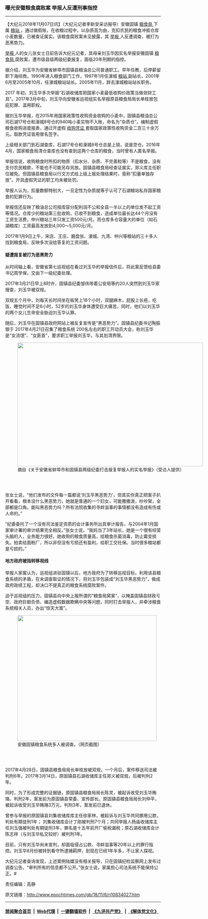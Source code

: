 ### 曝光安徽粮食腐败案 举报人反遭刑事指控
------------------------

<p>
 【大纪元2018年11月07日讯】（大纪元记者李新安采访报导）安徽固镇
 <a href="http://www.epochtimes.com/gb/tag/%E7%B2%AE%E9%A3%9F%E5%B1%80.html">
  粮食局
 </a>
 下属
 <a href="http://www.epochtimes.com/gb/tag/%E7%B2%AE%E7%AB%99.html">
  粮站
 </a>
 ，通过做假账，在收粮过程中，以杂质高为由，克扣农民的粮食冲抵仓库小麦数量，已被查证属实。该粮食腐败案未见披露，其
 <a href="http://www.epochtimes.com/gb/tag/%E4%B8%BE%E6%8A%A5.html">
  举报
 </a>
 人反遭调查，被打为恶黑势力。
</p>
<p>
 <a href="http://www.epochtimes.com/gb/tag/%E4%B8%BE%E6%8A%A5.html">
  举报
 </a>
 人的女儿张女士日前告诉大纪元记者，其母亲刘玉华因实名举报安徽固镇
 <a href="http://www.epochtimes.com/gb/tag/%E7%B2%AE%E9%A3%9F%E5%B1%80.html">
  粮食局
 </a>
 腐败案，遭市级县级两级纪委报复，面临20年刑期的指控。
</p>
<p>
 据介绍，刘玉华为安徽省蚌埠市固镇县粮油总公司普通职工。早年任教，后停薪留职下海经商，1990年进入粮食部门工作，1997年1月任濠城
 <a href="http://www.epochtimes.com/gb/tag/%E7%B2%AE%E7%AB%99.html">
  粮站
 </a>
 副站长，2001年6月至2005年10月，任濠城粮站站长。2005年11月，辞去濠城粮站站长职务。
</p>
<p>
 2017 年初，刘玉华多次举报“石湖收储库把国家小麦最低收购价政策当做敛财工具”。2017年3月中旬，刘玉华向安徽省巡视组实名举报原县粮食局局长单桂放包庇犯罪、滥用职权。
</p>
<p>
 据刘玉华举报，在2015年用国家政策性收购资金收购的小麦中，固镇县粮油总公司石湖17号仓和濠城8号仓的940吨小麦实物不入账，命名为“杂质仓”。编制虚假粮食收购进度报表，通过开虚假
 <a href="http://www.epochtimes.com/gb/tag/%E6%94%B6%E8%B4%AD%E5%87%AD%E8%AF%81.html">
  收购凭证
 </a>
 套取国家政策性收购资金二百三十余万元。取款凭证皆用冒名签字。
</p>
<p>
 上级相关部门到石湖查库，石湖17号仓和濠城8号仓总是上锁，说是空仓。2016年4月，国家粮食局清仓查库也没有查到这两个仓库的粮食，当时曾有人匿名举报。
</p>
<p>
 举报信说，收购粮食时所扣的物质（扣水分、杂质、不完善粒等）不是粮食，没有支付农民粮款，不能也不可能另存另放。固镇县粮食局经查证属实，郑义库主任职位被免。但固镇县粮食局以行文方式给上级上报处理结果时，竟称“扣量单独存放”。开具虚假凭证的职工均未被处罚。
</p>
<p>
 举报人认为，扣量数额特别大，一旦定性为杂质就等于认可了石湖粮站私存国家粮食的犯罪行为。
</p>
<p>
 举报信还反映了粮油总公司按库容分配利润不公和全县一半以上的单位发不起工资等情况。仓库少的粮站第三批收购，已收不到粮食，造成单位最长达44个月没有工资生活费，仲兴粮站三年只发工资500元/月。而仓库多仓容量大的单位（如石湖粮库）工资最高发放到4,000～5,000元/月。
</p>
<p>
 2017年1月9日上午，宋店、王庄、磨盘张、濠城、九湾、仲兴等粮站的三十多人找到粮食局，反映多次没给答复的工资问题。
</p>
<h4>
 疑遭报复被打为恶黑势力
</h4>
<p>
 从时间轴上看，安徽省第七巡视组在看过刘玉华的举报信件后，将此案反馈给县委书记周学保，交由下一级纪委处理。
</p>
<p>
 2017年3月21日早上8时许，固镇县纪委邹伟带着公安局等约20人突然到刘玉华家搜查，刘玉华被双规。
</p>
<p>
 双规五个月中，刘每天长时间坐在板凳上18个小时，双腿麻木，屁股上长疮，吃饭、睡觉时间不足6小时，52岁的刘玉华身体遭受巨大痛苦。同时，他们以刘玉华的两个女儿生命安全胁迫刘玉华认罪。
</p>
<p>
 随后，刘玉华在固镇县政府网站上被反复宣传是“黑恶势力”。固镇县纪委书记陶振银于 2017年4月21日召集了粮食系统 200名左右的职工开动员大会，称刘玉华是“女流氓”、“女匪首”，要求职工举报刘玉华，与其划清界限。
</p>
<figure class="wp-caption aligncenter" id="attachment_10834093" style="width: 600px">
 <a href="http://i.epochtimes.com/assets/uploads/2018/11/111_meitu_1.jpg">
  <img alt="" class="size-large wp-image-10834093" height="400" src="http://i.epochtimes.com/assets/uploads/2018/11/111_meitu_1-600x400.jpg" width="600"/>
 </a>
 <br/><figcaption class="wp-caption-text">
  摘自《关于安徽省蚌埠市和固镇县两级纪委打击报复举报人的实名举报》（受访人提供）
 </figcaption><br/>
</figure><br/>
<p>
 张女士说，“他们发布的文件每一篇都说‘刘玉华黑恶势力’，但其实你真正把案子扒开看看，根本没什么黑恶势力，她就是普通的一个妇女，可能撒撒泼，吵吵架，全部都是口角。能叫黑恶势力吗？所有法院收集的寻衅滋事的事情都没有造成有伤或人命的。”
</p>
<p>
 “纪委委托了一个没有司法鉴定资质的会计事务所出具审计报告，与2004年1月国家审计署的审计结果完全相反。”张女士说，“我妈当了3年站长，她是一个很有经营头脑的人，业务能力很好。她收购的粮食质量高，给粮食杀菌消毒，防止霉变损失。拍卖给面粉厂，所以非但没有亏损还有盈利，给职工交社保。当时很多粮站都是亏损的。”
</p>
<h4>
 地方政府被指转移视线
</h4>
<p>
 举报人家属认为，巡视组进驻固镇以后，地方政府为了转移巡视目标，利用该县粮食系统的矛盾，在未调查取证的情况下，将刘玉华包装成“刘玉华黑恶势力”，做成政府政绩工程，却决口不提真正的粮食系统腐败案件。
</p>
<p>
 迫于巡视组的压力，固镇县向中央上报所谓的“粮食局窝案”，以掩盖固镇县财政亏空、政府巨额负债、编造虚假数据欺瞒中央等问题，同时打击举报人，并牵涉粮食系统相关人员，办出“惊天大案”。
</p>
<figure class="wp-caption aligncenter" id="attachment_10834096" style="width: 450px">
 <a href="http://i.epochtimes.com/assets/uploads/2018/11/222_meitu_2.jpg">
  <img alt="" class="wp-image-10834096 size-medium" height="407" src="http://i.epochtimes.com/assets/uploads/2018/11/222_meitu_2-450x407.jpg" width="450"/>
 </a>
 <br/><figcaption class="wp-caption-text">
  安徽固镇粮食系统多人被调查。（网页截图）
 </figcaption><br/>
</figure><br/>
<p>
 2017年4月28日，固镇县粮食局局长单桂放被双规，一个月后，案件移送司法被判刑6年。2017年3月14日，原固镇县石湖收储库主任郑义被双规，后被判刑2年。
</p>
<p>
 同时，为了形成完整的证据链，原固镇县粮食局局长陈灵，被起诉收受刘玉华贿赂，判刑2年，案发前为原固镇县常委、宣传部长。原固镇县粮食局局长刘仲平，被起诉收受刘玉华贿赂3万元，判刑3年，案发前已退休。
</p>
<p>
 曾参与举报的原固镇县刘集收储库库主任徐家林，被起诉与刘玉华共同挪用公款，判处有期徒刑1年； 刘集收储库会计丁刚被判刑7个月；共同举报人杨庙收储库主任刘玉强被判处有期徒刑3年，罪名是十五年前开厂偷税漏税；原石湖收储库会计陈志祥（与刘玉华私交较好）被判刑1年。
</p>
<p>
 目前，只有刘玉华尚未宣判，却面临侵占公款、寻衅滋事等20年以上的罪行指控。刘玉华8月份被转到看守所逮捕羁押，到现在已经1年半多，不让家人探视。
</p>
<p>
 大纪元记者查询发现，上述案例陆媒没有相关报导，只在固镇纪检监察网上发布过调查公告。“审判所有的信息都不公开。”张女士说，家属担心司法系统不能保持公正。#
</p>
<p>
 责任编辑：高静
</p>

原文链接：http://www.epochtimes.com/gb/18/11/6/n10834027.htm


------------------------
#### [禁闻聚合首页](https://github.com/gfw-breaker/banned-news/blob/master/README.md) &nbsp;|&nbsp; [Web代理](https://github.com/gfw-breaker/open-proxy/blob/master/README.md) &nbsp;|&nbsp; [一键翻墙软件](https://github.com/gfw-breaker/nogfw/blob/master/README.md) &nbsp;|&nbsp; [《九评共产党》](https://github.com/gfw-breaker/9ping.md/blob/master/README.md#九评之一评共产党是什么) &nbsp;|&nbsp; [《解体党文化》](https://github.com/gfw-breaker/jtdwh.md/blob/master/README.md#绪论)